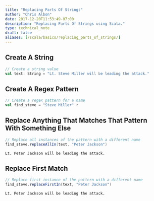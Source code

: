 ```yaml
---
title: "Replacing Parts Of Strings"
author: "Chris Albon"
date: 2017-12-20T11:53:49-07:00
description: "Replacing Parts Of Strings using Scala."
type: technical_note
draft: false
aliases: [/scala/basics/replacing_parts_of_strings/]
---
```

## Create A String


```scala
// Create a string value
val text: String = "Lt. Steve Miller will be leading the attack."
```

## Create A Regex Pattern


```scala
// Create a regex pattern for a name
val find_steve = "Steve Miller".r
```

## Replace Anything That Matches That Pattern With Something Else


```scala
// Replace all instances of the pattern with a different name
find_steve.replaceAllIn(text, "Peter Jackson")
```




    Lt. Peter Jackson will be leading the attack.



## Replace First Match


```scala
// Replace first instance of the pattern with a different name
find_steve.replaceFirstIn(text, "Peter Jackson")
```




    Lt. Peter Jackson will be leading the attack.


